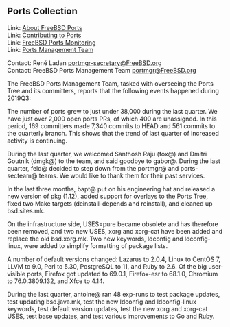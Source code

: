 ## Ports Collection ##

Link:	 [About FreeBSD Ports](https://www.FreeBSD.org/ports/)  
Link:	 [Contributing to Ports](https://www.freebsd.org/doc/en_US.ISO8859-1/articles/contributing/ports-contributing.html)  
Link:	 [FreeBSD Ports Monitoring](http://portsmon.freebsd.org/index.html)  
Link:	 [Ports Management Team](https://www.freebsd.org/portmgr/index.html)  

Contact: René Ladan <portmgr-secretary@FreeBSD.org>  
Contact: FreeBSD Ports Management Team <portmgr@FreeBSD.org>  

The FreeBSD Ports Management Team, tasked with overseeing the Ports Tree and
its committers, reports that the following events happened during 2019Q3:

The number of ports grew to just under 38,000 during the last quarter.  We have
just over 2,000 open ports PRs, of which 400 are unassigned.  In this period,
169 committers made 7,340 commits to HEAD and 561 commits to the quarterly
branch.  This shows that the trend of last quarter of increased activity is
continuing.

During the last quarter, we welcomed Santhosh Raju (fox@) and Dmitri Goutnik
(dmgk@) to the team, and said goodbye to gabor@.  During the last quarter,
feld@ decided to step down from the portmgr@ and ports-secteam@ teams.  We
would like to thank them for their past services.

In the last three months, bapt@ put on his engineering hat and released a new
version of pkg (1.12), added support for overlays to the Ports Tree, fixed
two Make targets (deinstall-depends and reinstall), and cleaned up
bsd.sites.mk.

On the infrastructure side, USES=pure became obsolete and has therefore been
removed, and two new USES, xorg and xorg-cat have been added and replace the
old bsd.xorg.mk.  Two new keywords, ldconfig and ldconfig-linux, were added to
simplify formatting of package lists.

A number of default versions changed: Lazarus to 2.0.4, Linux to CentOS 7,
LLVM to 9.0, Perl to 5.30, PostgreSQL to 11, and Ruby to 2.6.  Of the big
user-visible ports, Firefox got updated to 69.0.1, Firefox-esr to 68.1.0,
Chromium to 76.0.3809.132, and Xfce to 4.14.

During the last quarter, antoine@ ran 48 exp-runs to test package updates, test
updating bsd.java.mk, test the new ldconfig and ldconfig-linux keywords, test
default version updates, test the new xorg and xorg-cat USES, test base
updates, and test various improvements to Go and Ruby.
